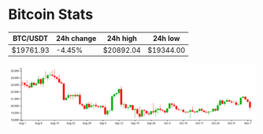 # Bitcoin Stats

BTC/USDT|24h change|24h high|24h low|
|---|---|---|---|
|$19761.93|-4.45%|$20892.04|$19344.00|

<img src="./chart.svg">

